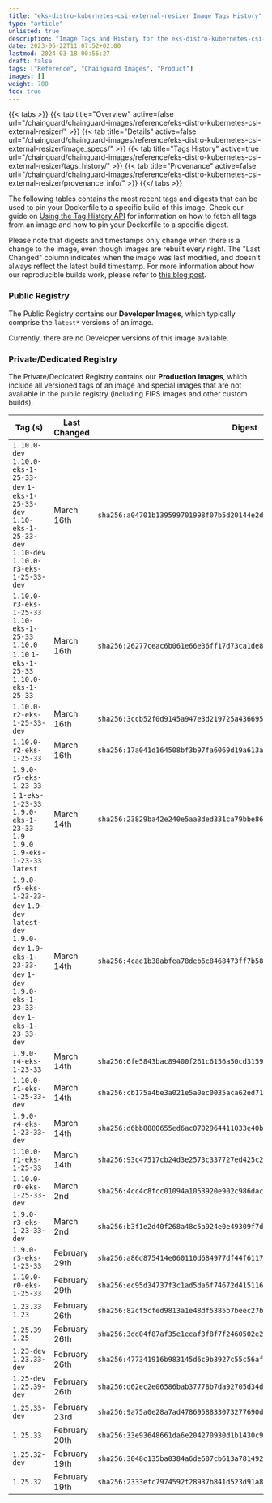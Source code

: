 ```yaml
---
title: "eks-distro-kubernetes-csi-external-resizer Image Tags History"
type: "article"
unlisted: true
description: "Image Tags and History for the eks-distro-kubernetes-csi-external-resizer Chainguard Image"
date: 2023-06-22T11:07:52+02:00
lastmod: 2024-03-18 00:56:27
draft: false
tags: ["Reference", "Chainguard Images", "Product"]
images: []
weight: 700
toc: true
---
```


{{< tabs >}}
{{< tab title="Overview" active=false url="/chainguard/chainguard-images/reference/eks-distro-kubernetes-csi-external-resizer/" >}}
{{< tab title="Details" active=false url="/chainguard/chainguard-images/reference/eks-distro-kubernetes-csi-external-resizer/image_specs/" >}}
{{< tab title="Tags History" active=true url="/chainguard/chainguard-images/reference/eks-distro-kubernetes-csi-external-resizer/tags_history/" >}}
{{< tab title="Provenance" active=false url="/chainguard/chainguard-images/reference/eks-distro-kubernetes-csi-external-resizer/provenance_info/" >}}
{{</ tabs >}}

The following tables contains the most recent tags and digests that can be used to pin your Dockerfile to a specific build of this image. Check our guide on [Using the Tag History API](/chainguard/chainguard-images/using-the-tag-history-api/) for information on how to fetch all tags from an image and how to pin your Dockerfile to a specific digest.

Please note that digests and timestamps only change when there is a change to the image, even though images are rebuilt every night. The "Last Changed" column indicates when the image was last modified, and doesn't always reflect the latest build timestamp. For more information about how our reproducible builds work, please refer to [this blog post](https://www.chainguard.dev/unchained/reproducing-chainguards-reproducible-image-builds).

### Public Registry
The Public Registry contains our **Developer Images**, which typically comprise the `latest*` versions of an image.

Currently, there are no Developer versions of this image available.

### Private/Dedicated Registry
The Private/Dedicated Registry contains our **Production Images**, which include all versioned tags of an image and special images that are not available in the public registry (including FIPS images and other custom builds).

| Tag (s)                                                                                                                                  | Last Changed  | Digest                                                                    |
|------------------------------------------------------------------------------------------------------------------------------------------|---------------|---------------------------------------------------------------------------|
|  `1.10.0-dev` `1.10.0-eks-1-25-33-dev` `1-eks-1-25-33-dev` `1.10-eks-1-25-33-dev` `1.10-dev` `1.10.0-r3-eks-1-25-33-dev`                 | March 16th    | `sha256:a04701b139599701998f07b5d20144e2d68ced152f16bf78fd4d271cce652d18` |
|  `1.10.0-r3-eks-1-25-33` `1.10-eks-1-25-33` `1.10.0` `1.10` `1-eks-1-25-33` `1.10.0-eks-1-25-33`                                         | March 16th    | `sha256:26277ceac6b061e66e36ff17d73ca1de87aac0e10b1a64c2a51577b6299f5fcf` |
|  `1.10.0-r2-eks-1-25-33-dev`                                                                                                             | March 16th    | `sha256:3ccb52f0d9145a947e3d219725a43669573a1b834f1d9727bcc1cb664b54df8a` |
|  `1.10.0-r2-eks-1-25-33`                                                                                                                 | March 16th    | `sha256:17a041d164508bf3b97fa6069d19a613ace6d7363413db8a59989d49326826f4` |
|  `1.9.0-r5-eks-1-23-33` `1` `1-eks-1-23-33` `1.9.0-eks-1-23-33` `1.9` `1.9.0` `1.9-eks-1-23-33` `latest`                                 | March 14th    | `sha256:23829ba42e240e5aa3ded331ca79bbe8669d68f5a6c002a301aca97c12bde6fb` |
|  `1.9.0-r5-eks-1-23-33-dev` `1.9-dev` `latest-dev` `1.9.0-dev` `1.9-eks-1-23-33-dev` `1-dev` `1.9.0-eks-1-23-33-dev` `1-eks-1-23-33-dev` | March 14th    | `sha256:4cae1b38abfea78deb6c8468473ff7b5825e3f6f11a3300fafda2f173581937c` |
|  `1.9.0-r4-eks-1-23-33`                                                                                                                  | March 14th    | `sha256:6fe5843bac89400f261c6156a50cd3159722f3c1d9705cfbf70d75cb5cdfce4d` |
|  `1.10.0-r1-eks-1-25-33-dev`                                                                                                             | March 14th    | `sha256:cb175a4be3a021e5a0ec0035aca62ed71248a82871483e1e463233fa543c9132` |
|  `1.9.0-r4-eks-1-23-33-dev`                                                                                                              | March 14th    | `sha256:d6bb8880655ed6ac0702964411033e40b5c9e10d41ae600765ff0c338a47d327` |
|  `1.10.0-r1-eks-1-25-33`                                                                                                                 | March 14th    | `sha256:93c47517cb24d3e2573c337727ed425c277dc156bd28ba17af1c43b92f3a5d96` |
|  `1.10.0-r0-eks-1-25-33-dev`                                                                                                             | March 2nd     | `sha256:4cc4c8fcc01094a1053920e902c986dacf55f1f097a2ee3a48b0c6c922770681` |
|  `1.9.0-r3-eks-1-23-33-dev`                                                                                                              | March 2nd     | `sha256:b3f1e2d40f268a48c5a924e0e49309f7d56581cf1f926c1164e6483e0c52bfe9` |
|  `1.9.0-r3-eks-1-23-33`                                                                                                                  | February 29th | `sha256:a86d875414e060110d684977df44f611799e51620f055b2c3b17172bb42bedb3` |
|  `1.10.0-r0-eks-1-25-33`                                                                                                                 | February 29th | `sha256:ec95d34737f3c1ad5da6f74672d415116b662f6fcda360feca3ad3a947d129b9` |
|  `1.23.33` `1.23`                                                                                                                        | February 26th | `sha256:82cf5cfed9813a1e48df5385b7beec27b8da9f9ca4dc917d09126269b0e832c6` |
|  `1.25.39` `1.25`                                                                                                                        | February 26th | `sha256:3dd04f87af35e1ecaf3f8f7f2460502e2463bed5ef18ab537ca2132352b63e5f` |
|  `1.23-dev` `1.23.33-dev`                                                                                                                | February 26th | `sha256:477341916b983145d6c9b3927c55c56affc4840821b403a9c751e127e5eb3510` |
|  `1.25-dev` `1.25.39-dev`                                                                                                                | February 26th | `sha256:d62ec2e06586bab37778b7da92705d34da0749437447056a2c10d82525e1b8f0` |
|  `1.25.33-dev`                                                                                                                           | February 23rd | `sha256:9a75a0e28a7ad4786958833073277690d54b7997ad636f49601705f928810871` |
|  `1.25.33`                                                                                                                               | February 20th | `sha256:33e93648661da6e204270930d1b1430c919dcde0de062bfa1f4693c8e1ab9b95` |
|  `1.25.32-dev`                                                                                                                           | February 19th | `sha256:3048c135ba0384a6de607cb613a781492cc0c3e62741a5e34e647d775a576e7b` |
|  `1.25.32`                                                                                                                               | February 19th | `sha256:2333efc7974592f28937b841d523d91a8030a2578dc4677eafe253b4fa873fc6` |

